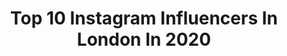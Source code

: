 ---
title: Top 10 Instagram Influencers In London In 2020
description: >-
  Find top Instagram influencers in London in 2020. Most popular hashtags: # #personal #21 #fashionnova.
platform: Instagram
profiles:
  - username: "hannahbalogun_"
    fullname: >-
      HAN.
    location: "United Kingdom"
    followers: 3303
    engagement: 2552
    commentsToLikes: 0.040763
    id: ck6u4plpy52xn0j71hdpi6ubh
    verified: false
    hashtags: "#21"
  - username: "evie_mm"
    fullname: >-
      E V I E M M 🧚🏼‍♀️
    location: "United Kingdom"
    followers: 85358
    engagement: 732
    commentsToLikes: 0.009191
    id: ck5zxamtv7njn0i14hsjnocfn
    verified: false
    hashtags: ""
  - username: "sarahxgiovetti"
    fullname: >-
      Sarah G
    location: "United Kingdom"
    followers: 11897
    engagement: 625
    commentsToLikes: 0.058211
    id: ck55nc6zz5wcv0i11ge5wqemq
    verified: false
    hashtags: "#fashionnova, #katchme, #lullabellz, #novababe"
  - username: "teganalexandraa"
    fullname: >-
      Tegan Alexandra Owen
    location: "United Kingdom"
    followers: 72029
    engagement: 840
    commentsToLikes: 0.003677
    id: ck6u13lkdjdeu0j711gth5g0k
    verified: false
    hashtags: ""
  - username: "findingnaeem"
    fullname: >-
      Naeem
    location: "United Kingdom"
    followers: 3466
    engagement: 1143
    commentsToLikes: 0.087883
    id: ck5zqkmyxurpz0i14tfimv4kq
    verified: false
    hashtags: "#selfisolate, #wfh"
  - username: "ashton.hf"
    fullname: >-
      Ashton Hugh
    location: "United Kingdom"
    followers: 6957
    engagement: 1020
    commentsToLikes: 0.021382
    id: ck0tvq21wcct80i19jx4yrg2z
    verified: false
    hashtags: "#archive, #july2019, #petra, #personal"
  - username: "davidgardner"
    fullname: >-
      David Gardner
    location: "United Kingdom"
    followers: 139335
    engagement: 310
    commentsToLikes: 0.013774
    id: ck0vwh299tpw30i19ckelbsm3
    verified: true
    hashtags: "#notsurethisbikewillgetushome"
  - username: "indiachohan"
    fullname: >-
      INDIA EVA
    location: "United Kingdom"
    followers: 19277
    engagement: 412
    commentsToLikes: 0.024836
    id: ck14hy6wecqg90i19yrdgtrpf
    verified: false
    hashtags: ""
  - username: "ashleighhoneyghan"
    fullname: >-
      𝓐𝓼𝓱𝓵𝓮𝓲𝓰𝓱 🍯
    location: "United Kingdom"
    followers: 2821
    engagement: 903
    commentsToLikes: 0.096657
    id: ck5hmbbn0lnce0i11odusl9xs
    verified: false
    hashtags: "#archives"
  - username: "anatakonyourface"
    fullname: >-
      Ana Takahashi
    location: "United Kingdom"
    followers: 52342
    engagement: 1285
    commentsToLikes: 0.008410
    id: ck0uaorypcot40i19gh8tupgb
    verified: false
    hashtags: ""
---